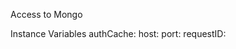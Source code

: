 Access to Mongo

Instance Variables
	authCache:		<Object>
	host:		<Object>
	port:		<Object>
	requestID:		<Object>
	stream:		<Object>

authCache
	- xxxxx

host
	- xxxxx

port
	- xxxxx

requestID
	- xxxxx

stream
	- xxxxx
